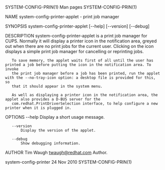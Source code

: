 SYSTEM-CONFIG-PRIN(1)                                                Man pages                                               SYSTEM-CONFIG-PRIN(1)

NAME
       system-config-printer-applet - print job manager

SYNOPSIS
       system-config-printer-applet [--help] [--version] [--debug]

DESCRIPTION
       system-config-printer-applet is a print job manager for CUPS. Normally it will display a printer icon in the notification area, greyed out
       when there are no print jobs for the current user. Clicking on the icon displays a simple print job manager for cancelling or reprinting
       jobs.

       To save memory, the applet waits first of all until the user has printed a job before putting the icon in the notification area. To invoke
       the print job manager before a job has been printed, run the applet with the --no-tray-icon option: a desktop file is provided for this, so
       that it should appear in the system menu.

       As well as displaying a printer icon in the notification area, the applet also provides a D-BUS server for the
       com.redhat.PrintDriverSelection interface, to help configure a new printer when it is plugged in.

OPTIONS
       --help
           Display a short usage message.

       --version
           Display the version of the applet.

       --debug
           Show debugging information.

AUTHOR
       Tim Waugh <twaugh@redhat.com>
           Author.

system-config-printer                                               24 Nov 2010                                              SYSTEM-CONFIG-PRIN(1)
